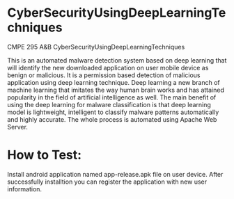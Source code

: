 # CyberSecurityUsingDeepLearningTechniques
CMPE 295 A&amp;B CyberSecurityUsingDeepLearningTechniques

This is an automated malware detection system based on deep learning that will identify the new downloaded application on user mobile device as benign or malicious. It is a permission based detection of malicious application using deep learning technique. Deep learning a new branch of machine learning that imitates the way human brain works and has attained popularity in the field of artificial intelligence as well. The main benefit of using the deep learning for malware classification is that deep learning model is lightweight, intelligent to classify malware patterns automatically and highly accurate. The whole process is automated using Apache Web Server.

How to Test:
=============
Install android application named app-release.apk file on user device.
After successfully installtion you can register the application with new user information.
